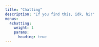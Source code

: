 ```yaml
---
title: "Chatting"
description: "If you find this, idk, hi!"
menus:
  4chatting:
    weight: 1
    params:
      heading: true
---
```

